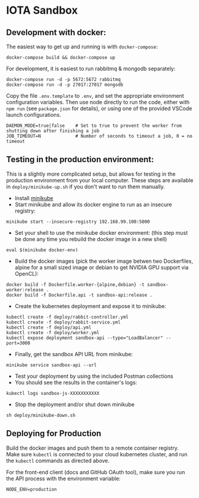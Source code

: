 # IOTA Sandbox

## Development with docker:

The easiest way to get up and running is with `docker-compose`:

```
docker-compose build && docker-compose up
```

For development, it is easiest to run rabbitmq & mongodb separately:

```
docker-compose run -d -p 5672:5672 rabbitmq
docker-compose run -d -p 27017:27017 mongodb
```

Copy the file `.env.template` to `.env`, and set the appropriate environment configuration variables. Then use node
directly to run the code, either with `npm run` (see `package.json` for details), or using one of the provided VSCode
launch configurations.

```
DAEMON_MODE=true|false    # Set to true to prevent the worker from shutting down after finishing a job
JOB_TIMEOUT=N             # Number of seconds to timeout a job, 0 = no timeout
```

## Testing in the production environment:

This is a slightly more complicated setup, but allows for testing in the production environment from your local
computer. These steps are available in `deploy/minikube-up.sh` if you don't want to run them manually.

* Install [minikube](https://github.com/kubernetes/minikube)
* Start minikube and allow its docker engine to run as an insecure registry:

```
minikube start --insecure-registry 192.168.99.100:5000
```

* Set your shell to use the minikube docker environment: (this step must be done any time you rebuild the docker image
  in a new shell)

```
eval $(minikube docker-env)
```

* Build the docker images (pick the worker image betwen two Dockerfiles, alpine for a small sized image or debian to get NVIDIA GPU support via OpenCL):

```
docker build -f Dockerfile.worker-{alpine,debian} -t sandbox-worker:release .
docker build -f Dockerfile.api -t sandbox-api:release .
```

* Create the kubernetes deployment and expose it to minikube:

```
kubectl create -f deploy/rabbit-controller.yml
kubectl create -f deploy/rabbit-service.yml
kubectl create -f deploy/api.yml
kubectl create -f deploy/worker.yml
kubectl expose deployment sandbox-api --type="LoadBalancer" --port=3000
```

* Finally, get the sandbox API URL from minikube:

```
minikube service sandbox-api --url
```

* Test your deployment by using the included Postman collections
* You should see the results in the container's logs:

```
kubectl logs sandbox-js-XXXXXXXXXXX
```

* Stop the deployment and/or shut down minikube

```
sh deploy/minikube-down.sh
```

## Deploying for Production

Build the docker images and push them to a remote container registry. Make sure `kubectl` is connected to your cloud
kubernetes cluster, and run the `kubectl` commands as directed above.

For the front-end client (docs and GitHub OAuth tool), make sure you run the API process with the environment variable:

```
NODE_ENV=production
```

```

```
